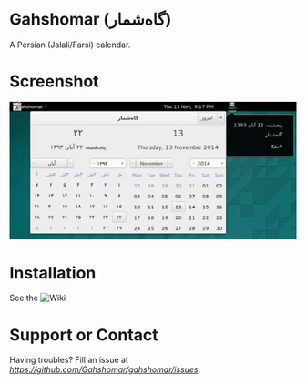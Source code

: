 Gahshomar (گاه‌شمار)
================
A Persian (Jalali/Farsi) calendar.


Screenshot
================
![screenshot](src/data/Screenshot.png)


Installation
================
See the ![Wiki](https://github.com/Gahshomar/gahshomar/wiki/Installation)


Support or Contact
================
Having troubles? Fill an issue at *https://github.com/Gahshomar/gahshomar/issues*.
